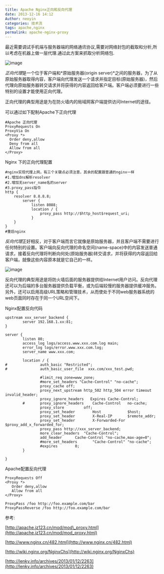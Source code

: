 ```yaml
---
title: Apache Nginx正向和反向代理
date: 2013-12-16 14:12
Author: neoyin
categories: 技术流
tags: apache,nginx
permalink: apache-nginx-proxy
---
```


最近需要调试手机端与服务器端的网络通讯协议,需要对网络封包的截取和分析,所以考虑在机器上做一层代理.通过此方案来抓取分析网络包.

![image](http://f.hiphotos.bdimg.com/album/s%3D550%3Bq%3D90%3Bc%3Dxiangce%2C100%2C100/sign=6c5cec13b119ebc4c478769cb21dbec1/0b55b319ebc4b74556c46460cdfc1e178a821577.jpg?referer=1f16e44e79f40ad14cf3f2d3532e&x=.jpg)

<dfn>正向代理</dfn>是一个位于客户端和*原始服务器(origin
server)*之间的服务器，为了从原始服务器取得内容，客户端向代理发送一个请求并指定目标(原始服务器)，然后代理向原始服务器转交请求并将获得的内容返回给客户端。客户端必须要进行一些特别的设置才能使用正向代理。

正向代理的典型用途是为在防火墙内的局域网客户端提供访问Internet的途径。

<!--more-->

可以通过如下配制Apache下正向代理

    #Apache 正向代理 
    ProxyRequests On
    ProxyVia On
    <Proxy *>
      Order deny,allow
      Deny from all
      Allow from all
    </Proxy>

Nginx 下的正向代理配置

    #nginx实现代理上网，有三个关键点必须注意，其余的配置跟普通的nginx一样
    #1.增加dns解析resolver
    #2.增加无server_name名的server
    #3.proxy_pass指令
    http {
        resolver 8.8.8.8;
            server {
                listen 8088;
                location / {
                    proxy_pass http://$http_host$request_uri;
                }
        }
    }
    #重启nginx

<dfn>反向代理</dfn>正好相反，对于客户端而言它就像是原始服务器，并且客户端不需要进行任何特别的设置。客户端向反向代理的命名空间(name-space)中的内容发送普通请求，接着反向代理将判断向何处(原始服务器)转交请求，并将获得的内容返回给客户端，就像这些内容原本就是它自己的一样。

![image](http://g.hiphotos.bdimg.com/album/s%3D550%3Bq%3D90%3Bc%3Dxiangce%2C100%2C100/sign=cccd856160d0f703e2b295d938c12000/622762d0f703918fe632eebc533d269758eec4e1.jpg?referer=92f4ce72369b033b759fc8ea24bf&x=.jpg)

反向代理的典型用途是将防火墙后面的服务器提供给Internet用户访问。反向代理还可以为后端的多台服务器提供负载平衡，或为后端较慢的服务器提供缓冲服务。另外，还可以启用高级URL策略和管理技术，从而使处于不同web服务器系统的web页面同时存在于同一个URL空间下。

Nginx配置反向代码

    upstream xxx_server_backend {
            server 192.168.1.xx:81;
    }
    
    server {
            listen 80;
            access_log logs/access.www.xxx.com.log main;
            error_log logs/error.www.xxx.com.log;
            server_name www.xxx.com;
    
            location / {
    #               auth_basic "Restricted";
    #               auth_basic_user_file  xxx.com/xxx_test.pwd;
    
                    #limit_req zone=www_zone;
                    #more_set_headers "Cache-Control" "no-cache";
                    proxy_cache off;
                    proxy_next_upstream http_502 http_504 error timeout invalid_header;
                    proxy_ignore_headers   Expires Cache-Control;
            #       proxy_ignore_headers    Cache-Control   no-cache;
                    proxy_store         off;
                    proxy_set_header        Host            $host;
                    proxy_set_header        X-Real-IP       $remote_addr;
                    proxy_set_header        X-Forwarded-For $proxy_add_x_forwarded_for;
                    proxy_pass http://xxx_server_backend;
                    more_clear_headers  "Cache-Control";
                    add_header      Cache-Control "no-cache,max-age=0";
                    #more_set_headers       "Cache-Control" "no-cache";
                    #expires        0;
            }
    
    }

Apache配置反向代理

    ProxyRequests Off
    <Proxy *>
       Order deny,allow
       Allow from all
    </Proxy>
    
    ProxyPass /foo http://foo.example.com/bar
    ProxyPassReverse /foo http://foo.example.com/bar

参考:

[http://apache.jz123.cn/mod/mod\_proxy.html](http://apache.jz123.cn/mod/mod_proxy.html)

[http://www.nginx.cn/482.html](http://www.nginx.cn/482.html)

[http://wiki.nginx.org/NginxChs](http://wiki.nginx.org/NginxChs)

[http://lenky.info/archives/2013/01/12/2263](http://lenky.info/archives/2013/01/12/2263)
